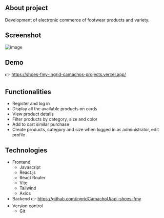 ## About project

Development of electronic commerce of footwear products and variety.

## Screenshot

![image](https://github.com/ingridCamachoU/card-practice/blob/main/mockupp.png)

## Demo

👉 https://shoes-fmy-ingrid-camachos-projects.vercel.app/

## Functionalities

-   Register and log in
-   Display all the available products on cards
-   View product details
-   Filter products by category, size and color
-   Add to cart similar purchase
-   Create products, category and size when logged in as administrator, edit profile

## Technologies

-   Frontend
    -   Javascript
    -   React.js
    -   React Router
    -   Vite
    -   Tailwind
    -   Axios
-   Backend
    👉 https://github.com/ingridCamachoU/api-shoes-fmy
-   Version control
    -   Git
